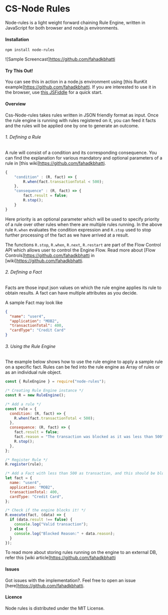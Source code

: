 
# CS-Node Rules

Node-rules is a light weight forward chaining Rule Engine, written in JavaScript for both browser and node.js environments.

#### Installation

    npm install node-rules

![Sample Screencast]https://github.com/fahadkbhatti

#### Try This Out!

You can see this in action in a node.js environment using [this RunKit example]https://github.com/fahadkbhatti. If you are interested to use it in the browser, use [this JSFiddle](https://jsfiddle.net/fahadkbhatti) for a quick start.

#### Overview

Css-Node-rules takes rules written in JSON friendly format as input. Once the rule engine is running with rules registered on it, you can feed it facts and the rules will be applied one by one to generate an outcome.

###### 1. Defining a Rule

A rule will consist of a condition and its corresponding consequence. You can find the explanation for various mandatory and optional parameters of a rule in [this wiki]https://github.com/fahadkbhatti.

```js
{
    "condition" : (R, fact) => {
        R.when(fact.transactionTotal < 500);
    },
    "consequence" : (R, fact) => {
        fact.result = false;
        R.stop();
    }
}
```

Here priority is an optional parameter which will be used to specify priority of a rule over other rules when there are multiple rules running. In the above rule `R.when` evaluates the condition expression and `R.stop` used to stop further processing of the fact as we have arrived at a result.

The functions `R.stop`, `R.when`, `R.next`, `R.restart` are part of the Flow Control API which allows user to control the Engine Flow. Read more about [Flow Controls]https://github.com/fahadkbhatti in [wiki]https://github.com/fahadkbhatti.

###### 2. Defining a Fact

Facts are those input json values on which the rule engine applies its rule to obtain results. A fact can have multiple attributes as you decide.

A sample Fact may look like

```json
{
  "name": "user4",
  "application": "MOB2",
  "transactionTotal": 400,
  "cardType": "Credit Card"
}
```

###### 3. Using the Rule Engine

The example below shows how to use the rule engine to apply a sample rule on a specific fact. Rules can be fed into the rule engine as Array of rules or as an individual rule object.

```js
const { RuleEngine } = require("node-rules");

/* Creating Rule Engine instance */
const R = new RuleEngine();

/* Add a rule */
const rule = {
  condition: (R, fact) => {
    R.when(fact.transactionTotal < 500);
  },
  consequence: (R, fact) => {
    fact.result = false;
    fact.reason = "The transaction was blocked as it was less than 500";
    R.stop();
  },
};

/* Register Rule */
R.register(rule);

/* Add a Fact with less than 500 as transaction, and this should be blocked */
let fact = {
  name: "user4",
  application: "MOB2",
  transactionTotal: 400,
  cardType: "Credit Card",
};

/* Check if the engine blocks it! */
R.execute(fact, (data) => {
  if (data.result !== false) {
    console.log("Valid transaction");
  } else {
    console.log("Blocked Reason:" + data.reason);
  }
});
```

To read more about storing rules running on the engine to an external DB, refer this [wiki article]https://github.com/fahadkbhatti


#### Issues

Got issues with the implementation?. Feel free to open an issue [here]https://github.com/fahadkbhatti.

#### Licence

Node rules is distributed under the MIT License.


